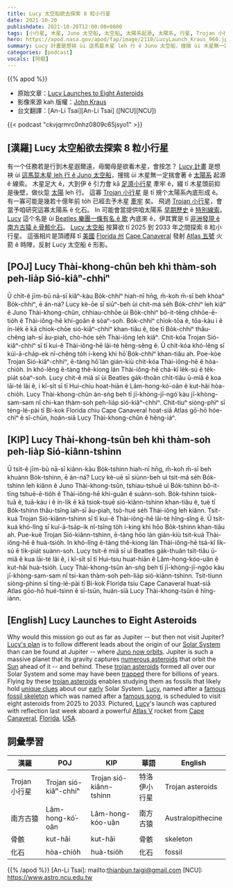 ```yaml
---
title: Lucy 太空船欲去探索 8 粒小行星
date: 2021-10-20
publishdate: 2021-10-20T12:00:00+0800
tags: [小行星, 木星, Juno 太空船, 太空船, 太陽系起源, 太陽系, 行星, Trojan 小行星, Lucy 太空船, Lucy, Lucy 計畫, 化石, 南方古猿]
hero: https://apod.nasa.gov/apod/fap/image/2110/LucyLaunch_Kraus_960.jpg
summary: Lucy 計畫是想袂 ùi 這馬踅木星 leh 行 ê Juno 太空船，搜揣 ùi 木星無一定揣會著 ê 太陽系起源 ê 線索。
categories: [podcast]
vocals: [阿錕]
---
```


{{% apod %}}

- 原始文章：[Lucy Launches to Eight Asteroids](https://apod.nasa.gov/apod/ap211020.html)
- 影像來源 kah 版權：[John Kraus](https://www.johnkrausphotos.com/About)
- 台文翻譯：[An-Li Tsai][An-Li Tsai] ([NCU][NCU])

{{< podcast "ckvjqrmrc0nhz0809c65jsyo1" >}}

## [漢羅] Lucy 太空船欲去探索 8 粒小行星
有一个任務若是行到木星遐爾遠，毋閣毋是欲看木星，會按怎？
[Lucy 計畫][Lucy's plan] 是想袂 ùi [這馬踅木星 leh 行 ê Juno 太空船][Juno now orbits]，搜揣 ùi 木星無一定揣會著 ê [太陽系][Solar System] 起源 ê 線索。
木星足大 ê，大到伊 ê 引力會 kā [足濟小行星][numerous asteroids] 牽牢 ê，綴 tī 木星頭前抑是後壁，做伙踅 [太陽][Sun] leh 行。
這寡 [Trojan 小行星][trojan asteroids 1] 是 tī 規个太陽系內底形成 ê。
有一寡可能是幾若十億年前 to̍h 已經去予木星 [牽牢][trapped] 矣。
飛過 [Trojan 小行星][trojan asteroids 2]，會當予咱研究這寡太陽系 ê 化石。
In 可能會當提供咱太陽系 [早期歷史][early] ê [特別線索][unique clues]。
[Lucy][Lucy 1] 這个名是 ùi [Beatles 樂團一條有名 ê 歌][famous song] 內底來 ê，伊其實是 tī [非洲發現 ê 南方古猿 ê 骨骸化石][famous fossil skeleton]。
[Lucy 太空船][Lucy 2] 按算欲 tī 2025 到 2033 年之間探索 8 粒小行星。
這張相片是頂禮拜 tī [美國][USA] [Florida 州][Florida] [Cape Canaveral][Cape Canaveral] 發射 [Atlas 五號][Atlas V] 火箭 ê 時陣，反射 Lucy 太空船 ê 形影。

## [POJ] Lucy Thài-khong-chûn beh khì thàm-soh peh-lia̍p Sió-kiâⁿ-chhiⁿ
Ū chi̍t-ê jīm-bū nā-sī kiâⁿ-kàu Bo̍k-chhiⁿ hiah-nī hn̄g, m̄-koh m̄-sī beh khòaⁿ Bo̍k-chhiⁿ, ē án-ná?
Lucy kè-ōe sī siūⁿ-beh ùi chit-má se̍h Bo̍k-chhiⁿ leh kiâⁿ ê Juno Thài-khong-chûn, chhiau-chhōe ùi Bo̍k-chhiⁿ bô-it-tēng chhōe-ē-tio̍h ê Thài-iông-hē khí-goân ê sòaⁿ-soh.
Bo̍k-chhiⁿ chiok-tōa ê, tōa-kàu i ê ín-le̍k ē kā chiok-chōe sió-kiâⁿ-chhiⁿ khan-tiâu ê, tòe tī Bo̍k-chhiⁿ thâu-chêng iah-sī āu-piah, chò-hóe se̍h Thài-iông leh kiâⁿ.
Chit-kóa Trojan Sió-kiâⁿ-chhiⁿ sī tī kui-ê Thài-iông-hē lāi-té hêng-sêng ê.
Ū chi̍t-kóa khó-lêng sī kúi-ā-cha̍p-ek nî-chêng to̍h í-keng khì hō͘ Bo̍k-chhiⁿ khan-tiâu ah.
Poe-kòe Trojan Sió-kiâⁿ-chhiⁿ, ē-tàng hō͘ lán gián-kiù chit-kóa Thài-iông-hē ê hòa-chio̍h.
In khó-lêng ē-tàng thê-kiong lán Thài-iông-hē chá-kî le̍k-sú ê te̍k-pia̍t sòaⁿ-soh.
Lucy chit-ê miâ sī ùi Beatles ga̍k-thoân chi̍t-tiâu ū-miâ ê koa lāi-té lâi ê, i kî-si̍t sī tī Hui-chiu hoat-hiān ê Lâm-hong-kó͘-oân ê kut-hâi hòa-chio̍h.
Lucy Thài-khong-chûn àn-sǹg beh tī jī-khòng-jī-ngó͘ kàu jī-khòng-sam-sam nî chi-kan thàm-soh peh-lia̍p sió-kiâⁿ-chhiⁿ.
Chit-tiuⁿ siòng-phìⁿ sī téng-lé-pài tī Bí-kok Florida chiu Cape Canaveral hoat-siā Atlas gō͘-hō hóe-chìⁿ ê sî-chūn, hoán-siā Lucy Thài-khong-chûn ê hêng-iáⁿ.

## [KIP] Lucy Thài-khong-tsûn beh khì thàm-soh peh-lia̍p Sió-kiânn-tshinn
Ū tsi̍t-ê jīm-bū nā-sī kiânn-kàu Bo̍k-tshinn hiah-nī hn̄g, m̄-koh m̄-sī beh khuànn Bo̍k-tshinn, ē án-ná?
Lucy kè-uē sī siūnn-beh uì tsit-má se̍h Bo̍k-tshinn leh kiânn ê Juno Thài-khong-tsûn, tshiau-tshuē uì Bo̍k-tshinn bô-it-tīng tshuē-ē-tio̍h ê Thài-iông-hē khí-guân ê suànn-soh.
Bo̍k-tshinn tsiok-tuā ê, tuā-kàu i ê ín-li̍k ē kā tsiok-tsuē sió-kiânn-tshinn khan-tiâu ê, tuè tī Bo̍k-tshinn thâu-tsîng iah-sī āu-piah, tsò-hué se̍h Thài-iông leh kiânn.
Tsit-kuá Trojan Sió-kiânn-tshinn sī tī kui-ê Thài-iông-hē lāi-té hîng-sîng ê.
Ū tsi̍t-kuá khó-lîng sī kuí-ā-tsa̍p-ik nî-tsîng to̍h í-king khì hōo Bo̍k-tshinn khan-tiâu ah.
Pue-kuè Trojan Sió-kiânn-tshinn, ē-tàng hōo lán gián-kiù tsit-kuá Thài-iông-hē ê huà-tsio̍h.
In khó-lîng ē-tàng thê-kiong lán Thài-iông-hē tsá-kî li̍k-sú ê ti̍k-pia̍t suànn-soh.
Lucy tsit-ê miâ sī uì Beatles ga̍k-thuân tsi̍t-tiâu ū-miâ ê kua lāi-té lâi ê, i kî-si̍t sī tī Hui-tsiu huat-hiān ê Lâm-hong-kóo-uân ê kut-hâi huà-tsio̍h.
Lucy Thài-khong-tsûn àn-sǹg beh tī jī-khòng-jī-ngóo kàu jī-khòng-sam-sam nî tsi-kan thàm-soh peh-lia̍p sió-kiânn-tshinn.
Tsit-tiunn siòng-phìnn sī tíng-lé-pài tī Bí-kok Florida tsiu Cape Canaveral huat-siā Atlas gōo-hō hué-tsìnn ê sî-tsūn, huán-siā Lucy Thài-khong-tsûn ê hîng-iánn.

## [English] Lucy Launches to Eight Asteroids
Why would this mission go out as far as Jupiter -- but then not visit Jupiter?
[Lucy's plan][Lucy's plan] is to follow different leads about the origin of our [Solar System][Solar System] than can be found at Jupiter -- where [Juno now orbits][Juno now orbits].
Jupiter is such a massive planet that its gravity captures [numerous asteroids][numerous asteroids] that orbit the [Sun][Sun] ahead of it -- and behind.
These [trojan asteroids][trojan asteroids 1] formed all over our Solar System and some may have been [trapped][trapped] there for billions of years.
Flying by these [trojan asteroids][trojan asteroids 2] enables studying them as fossils that likely hold [unique clues][unique clues] about our [early][early] Solar System.
[Lucy][Lucy 1], named after a [famous fossil skeleton][famous fossil skeleton] which was named after a [famous song][famous song], is scheduled to visit eight asteroids from 2025 to 2033.
Pictured, [Lucy][Lucy 2]'s launch was captured with reflection last week aboard a powerful [Atlas V][Atlas V] rocket from [Cape Canaveral][Cape Canaveral], [Florida][Florida], [USA][USA].

## 詞彙學習

|漢羅|POJ|KIP|華語|English|
|-|-|-|-|-|
|Trojan 小行星|Trojan sió-kiâⁿ-chhiⁿ|Trojan sió-kiânn-tshinn|特洛伊小行星|Trojan asteroids|
|南方古猿|Lâm-hong-kó͘-oân|Lâm-hong-kóo-uân|南方古猿|Australopithecine|
|骨骸|kut-hâi|kut-hâi|骨骸|skeleton|
|化石|hòa-chio̍h|huà-tsio̍h|化石|fossil|

{{% /apod %}}
[An-Li Tsai]: mailto:thianbun.taigi@gmail.com
[NCU]: https://www.astro.ncu.edu.tw

[Lucy's plan]:https://solarsystem.nasa.gov/missions/lucy/in-depth/
[Solar System]:https://en.wikipedia.org/wiki/Solar_System
[Juno now orbits]:https://apod.nasa.gov/apod/ap190908.html
[numerous asteroids]:https://www.nasa.gov/content/goddard/lucy-mission-animations-of-jupiters-trojans
[Sun]:https://apod.nasa.gov/apod/ap160731.html
[trojan asteroids 1]:https://www.nasa.gov/feature/episode-8-we-asked-a-nasa-scientist-what-are-the-trojan-asteroids
[trapped]:https://i.dailymail.co.uk/i/newpix/2018/03/27/17/4A97B19400000578-5549749-A_cat_astrophe_-a-55_1522166668555.jpg
[trojan asteroids 2]:https://en.wikipedia.org/wiki/Jupiter_trojan
[unique clues]:https://www.nasa.gov/mission_pages/lucy/main/index
[early]:https://en.wikipedia.org/wiki/Formation_and_evolution_of_the_Solar_System
[Lucy 1]:https://www.nasa.gov/content/goddard/lucy-mission-faq
[famous fossil skeleton]:https://en.wikipedia.org/wiki/Lucy_(Australopithecus)
[famous song]:https://youtu.be/naoknj1ebqI
[Lucy 2]:http://lucy.swri.edu/
[Atlas V]:https://www.ulalaunch.com/rockets/atlas-v
[Cape Canaveral]:https://apod.nasa.gov/apod/ap181001.html
[Florida]:https://en.wikipedia.org/wiki/Florida
[USA]:https://en.wikipedia.org/wiki/United_States
